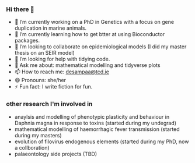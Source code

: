 ### Hi there 👋


- 🔭 I’m currently working on a PhD in Genetics with a focus on gene duplication in marine animals. 
- 🌱 I’m currently learning how to get btter at using Bioconductor packages.
- 👯 I’m looking to collaborate on epidemiological models (I did my master thesis on an SEIR model)
- 🤔 I’m looking for help with tidying code.
- 💬 Ask me about: mathematical modelling and tidyverse plots
- 📫 How to reach me: desampaa@tcd.ie
- 😄 Pronouns: she/her
- ⚡ Fun fact: I write fiction for fun.  

### other research I'm involved in
- anaylsis and modelling of phenotypic plasticity and behaviour in Daphnia magna in response to toxins (started during my undegrad) 
- mathematical modelling of haemorrhagic fever transmission (started during my masters) 
- evolution of filovirus endogenous elements (started during my PhD, now a collboration)
- palaeontology side projects (TBD) 
